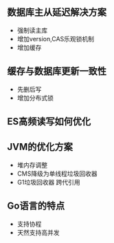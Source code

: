 数据库主从延迟解决方案
----------
* 强制读主库
* 增加version,CAS乐观锁机制
* 增加缓存

缓存与数据库更新一致性
--------

* 先删后写
* 增加分布式锁

ES高频读写如何优化
---------

JVM的优化方案
-------
* 堆内存调整
* CMS降级为单线程垃圾回收器
* G1垃圾回收器 跨代引用


Go语言的特点
------
* 支持协程
* 天然支持高并发

